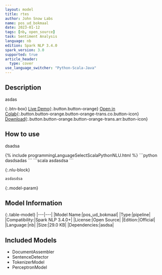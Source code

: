 ```yaml
---
layout: model
title: rtes
author: John Snow Labs
name: pos_ud_bokmaal
date: 2023-01-12
tags: [nb, open_source]
task: Sentiment Analysis
language: nb
edition: Spark NLP 3.4.0
spark_version: 3.0
supported: true
article_header:
  type: cover
use_language_switcher: "Python-Scala-Java"
---
```


## Description

asdas

{:.btn-box}
[Live Demo](https://gmail.com/){:.button.button-orange}
[Open in Colab](https://gmail.com/){:.button.button-orange.button-orange-trans.co.button-icon}
[Download](https://s3.amazonaws.com/auxdata.johnsnowlabs.com/public/models/pos_ud_bokmaal_nb_3.4.0_3.0_1673541257705.zip){:.button.button-orange.button-orange-trans.arr.button-icon}

## How to use

dsadsa

<div class="tabs-box" markdown="1">
{% include programmingLanguageSelectScalaPythonNLU.html %}
```python
dasdsadas
```
```scala
asdasdsa
```

{:.nlu-block}
```python
asdasdsa
```
</div>

{:.model-param}
## Model Information

{:.table-model}
|---|---|
|Model Name:|pos_ud_bokmaal|
|Type:|pipeline|
|Compatibility:|Spark NLP 3.4.0+|
|License:|Open Source|
|Edition:|Official|
|Language:|nb|
|Size:|29.0 KB|
|Dependencies:|asdsa|

## Included Models

- DocumentAssembler
- SentenceDetector
- TokenizerModel
- PerceptronModel